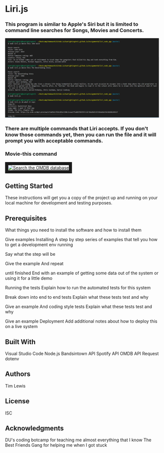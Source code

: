# Liri.js<br>
### This program is similar to Apple's Siri but it is limited to command line searches for Songs, Movies and Concerts.

![alt text](./images/liri.png "Liri.js")

### There are multiple commands that Liri accepts.  If you don't know those commands yet, then you can run the file and it will prompt you with acceptable commands.

### Movie-this command <br>

<a href="http://www.youtube.com/watch?feature=player_embedded&v=uyjJM3oopYU" target="_blank"><img src="http://img.youtube.com/vi/uyjJM3oopYU/0.jpg" alt="Search the OMDB database" width="240" height="180" border="10" /></a>


## Getting Started
These instructions will get you a copy of the project up and running on your local machine for development and testing purposes. 

## Prerequisites
What things you need to install the software and how to install them

Give examples
Installing
A step by step series of examples that tell you how to get a development env running

Say what the step will be

Give the example
And repeat

until finished
End with an example of getting some data out of the system or using it for a little demo

Running the tests
Explain how to run the automated tests for this system

Break down into end to end tests
Explain what these tests test and why

Give an example
And coding style tests
Explain what these tests test and why

Give an example
Deployment
Add additional notes about how to deploy this on a live system

## Built With
Visual Studio Code
Node.js
Bandsintown API
Spotify API
OMDB API
Request
dotenv

## Authors
Tim Lewis

## License
ISC

## Acknowledgments
DU's coding botcamp for teaching me almost everything that I know
The Best Friends Gang for helping me when I got stuck
